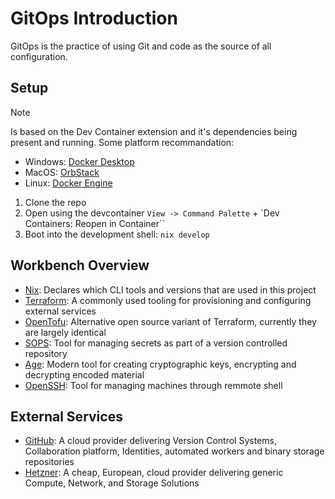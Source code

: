 # GitOps Introduction

GitOps is the practice of using Git and code as the source of all configuration.

## Setup

> [!NOTE]
> Is based on the Dev Container extension and it's dependencies being present and running.
> Some platform recommandation:
> - Windows: [Docker Desktop](https://www.docker.com/products/docker-desktop/)
> - MacOS: [OrbStack](https://orbstack.dev/)
> - Linux: [Docker Engine](https://docs.docker.com/engine/install/)

1. Clone the repo
2. Open using the devcontainer `View -> Command Palette` + `Dev Containers: Reopen in Container``
3. Boot into the development shell: `nix develop`

## Workbench Overview

- [Nix](https://nixos.org/): Declares which CLI tools and versions that are used in this project
- [Terraform](https://developer.hashicorp.com/terraform): A commonly used tooling for provisioning and configuring external services
- [OpenTofu](https://opentofu.org/): Alternative open source variant of Terraform, currently they are largely identical
- [SOPS](https://github.com/getsops/sops): Tool for managing secrets as part of a version controlled repository
- [Age](https://github.com/FiloSottile/age): Modern tool for creating cryptographic keys, encrypting and decrypting encoded material
- [OpenSSH](https://www.openssh.com/): Tool for managing machines through remmote shell

## External Services

- [GitHub](https://github.com/): A cloud provider delivering Version Control Systems, Collaboration platform, Identities, automated workers and binary storage repositories
- [Hetzner](https://www.hetzner.com/): A cheap, European, cloud provider delivering generic Compute, Network, and Storage Solutions
